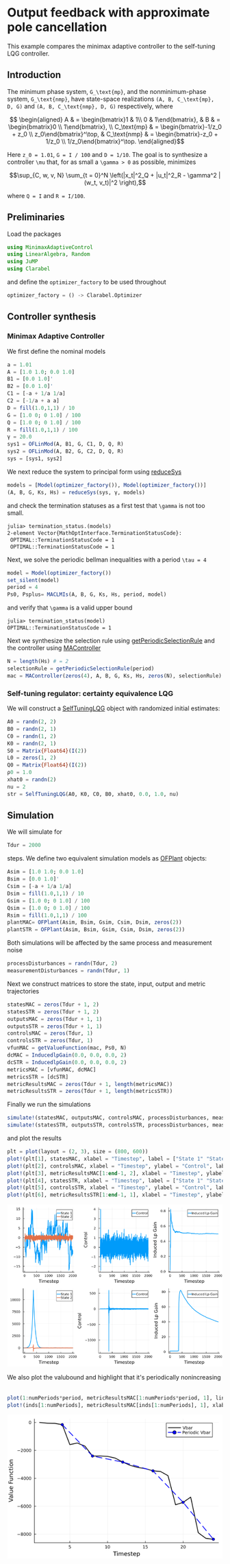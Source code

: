 # Output feedback with approximate pole cancellation
This example compares the minimax adaptive controller to the self-tuning LQG controller.
## Introduction
The minimum phase system, ``G_\text{mp}``, and the nonminimum-phase system, ``G_\text{nmp}``, have state-space realizations ``(A, B, C_\text{mp}, D, G)`` and ``(A, B, C_\text{nmp}, D, G)`` respectively, where
```math
	\begin{aligned}
		A & = \begin{bmatrix}1 & 1\\ 0 & 1\end{bmatrix}, & B & = \begin{bmatrix}0 \\ 1\end{bmatrix}, \\
		C_\text{mp} & = \begin{bmatrix}-1/z_0 + z_0 \\ z_0\end{bmatrix}^\top, & C_\text{nmp} & = \begin{bmatrix}-z_0 + 1/z_0 \\ 1/z_0\end{bmatrix}^\top.
	\end{aligned}
```
Here ``z_0 = 1.01``, ``G = I / 100`` and ``D = 1/10``.
The goal is to synthesize a controller ``\mu`` that, for as small a ``\gamma > 0`` as possible, minimizes
```math
\sup_{C, w, v, N} \sum_{t = 0}^N \left(|x_t|^2_Q + |u_t|^2_R - \gamma^2 |(w_t, v_t)|^2 \right),
```
where ``Q = I`` and ``R = I/100``.

## Preliminaries
Load the packages
```julia
using MinimaxAdaptiveControl
using LinearAlgebra, Random
using JuMP 
using Clarabel 
```
and define the `optimizer_factory` to be used throughout
```julia
optimizer_factory = () -> Clarabel.Optimizer
```

## Controller synthesis
### Minimax Adaptive Controller

We first define the nominal models
```julia
a = 1.01
A = [1.0 1.0; 0.0 1.0]
B1 = [0.0 1.0]'
B2 = [0.0 1.0]'
C1 = [-a + 1/a 1/a]
C2 = [-1/a + a a]
D = fill(1.0,1,1) / 10
G = [1.0 0; 0 1.0] / 100
Q = [1.0 0; 0 1.0] / 100
R = fill(1.0,1,1) / 100
γ = 20.0
sys1 = OFLinMod(A, B1, G, C1, D, Q, R)
sys2 = OFLinMod(A, B2, G, C2, D, Q, R)
sys = [sys1, sys2]
```
We next reduce the system to principal form using [reduceSys](@ref)
```julia
models = [Model(optimizer_factory()), Model(optimizer_factory())]
(A, B, G, Ks, Hs) = reduceSys(sys, γ, models)
```
and check the termination statuses as a first test that ``\gamma`` is not too small.
```
julia> termination_status.(models)
2-element Vector{MathOptInterface.TerminationStatusCode}:
 OPTIMAL::TerminationStatusCode = 1
 OPTIMAL::TerminationStatusCode = 1
```

Next, we solve the periodic bellman inequalities with a period ``\tau = 4``
```julia
model = Model(optimizer_factory())
set_silent(model)
period = 4
Ps0, Psplus= MACLMIs(A, B, G, Ks, Hs, period, model)
```
and verify that ``\gamma`` is a valid upper bound
```
julia> termination_status(model)
OPTIMAL::TerminationStatusCode = 1
```

Next we synthesize the selection rule using [getPeriodicSelectionRule](@ref) and the controller using [MAController](@ref)
```julia
N = length(Hs) # = 2
selectionRule = getPeriodicSelectionRule(period)
mac = MAController(zeros(4), A, B, G, Ks, Hs, zeros(N), selectionRule)
```

### Self-tuning regulator: certainty equivalence LQG
We will construct a [SelfTuningLQG](@ref) object with randomized initial estimates:
```julia
A0 = randn(2, 2)
B0 = randn(2, 1)
C0 = randn(1, 2)
K0 = randn(2, 1)
S0 = Matrix{Float64}(I(2))
L0 = zeros(1, 2)
Q0 = Matrix{Float64}(I(2))
ρ0 = 1.0
xhat0 = randn(2)
nu = 2
str = SelfTuningLQG(A0, K0, C0, B0, xhat0, 0.0, 1.0, nu)
```

## Simulation
We will simulate for
```julia
Tdur = 2000
```
steps.
We define two equivalent simulation models as [OFPlant](@ref) objects:
```julia
Asim = [1.0 1.0; 0.0 1.0]
Bsim = [0.0 1.0]'
Csim = [-a + 1/a 1/a]
Dsim = fill(1.0,1,1) / 10
Gsim = [1.0 0; 0 1.0] / 100
Qsim = [1.0 0; 0 1.0] / 100
Rsim = fill(1.0,1,1) / 100
plantMAC= OFPlant(Asim, Bsim, Gsim, Csim, Dsim, zeros(2))
plantSTR = OFPlant(Asim, Bsim, Gsim, Csim, Dsim, zeros(2))
```

Both simulations will be affected by the same process and measurement noise
```julia
processDisturbances = randn(Tdur, 2)
measurementDisturbances = randn(Tdur, 1)
```

Next we construct matrices to store the state, input, output and metric trajectories
```julia
statesMAC = zeros(Tdur + 1, 2)
statesSTR = zeros(Tdur + 1, 2)
outputsMAC = zeros(Tdur + 1, 1)
outputsSTR = zeros(Tdur + 1, 1)
controlsMAC = zeros(Tdur, 1)
controlsSTR = zeros(Tdur, 1)
vfunMAC = getValueFunction(mac, Ps0, N)
dcMAC = InducedlpGain(0.0, 0.0, 0.0, 2)
dcSTR = InducedlpGain(0.0, 0.0, 0.0, 2)
metricsMAC = [vfunMAC, dcMAC]
metricsSTR = [dcSTR]
metricResultsMAC = zeros(Tdur + 1, length(metricsMAC))
metricResultsSTR = zeros(Tdur + 1, length(metricsSTR))
```

Finally we run the simulations
```julia
simulate!(statesMAC, outputsMAC, controlsMAC, processDisturbances, measurementDisturbances, metricResultsMAC, metricsMAC, plantMAC, mac, Tdur)
simulate!(statesSTR, outputsSTR, controlsSTR, processDisturbances, measurementDisturbances, metricResultsSTR, metricsSTR, plantSTR, str, Tdur)
```
and plot the results
```julia
plt = plot(layout = (2, 3), size = (800, 600))
plot!(plt[1], statesMAC, xlabel = "Timestep", label = ["State 1" "State 2"], linewidth = 2, legend = :topright)
plot!(plt[2], controlsMAC, xlabel = "Timestep", ylabel = "Control", label = "Control", linewidth = 2)
plot!(plt[3], metricResultsMAC[1:end-1, 2], xlabel = "Timestep", ylabel = "Induced Lp Gain", label = "Induced Lp Gain", linewidth = 2)
plot!(plt[4], statesSTR, xlabel = "Timestep", label = ["State 1" "State 2"], linewidth = 2)
plot!(plt[5], controlsSTR, xlabel = "Timestep", ylabel = "Control", label = "Control", linewidth = 2)
plot!(plt[6], metricResultsSTR[1:end-1, 1], xlabel = "Timestep", ylabel = "Induced Lp Gain", label = "Induced Lp Gain", linewidth = 2)
```
![Comparison of the states, controls and metrics](mac_str_simulation.png)

We also plot the valubound and highlight that it's periodically nonincreasing
```julia

plot(1:numPeriods*period, metricResultsMAC[1:numPeriods*period, 1], linestyle = :solid, linewidth = 2, color = :black, label = "Vbar")
plot!(inds[1:numPeriods], metricResultsMAC[inds[1:numPeriods], 1], xlabel = "Timestep", ylabel = "Value Function", label = "Periodic Vbar", linewidth = 2, linestyle = :dash, color = :blue, marker = :circle)
```
![Periodic value function](mac_str_value_function.png)
